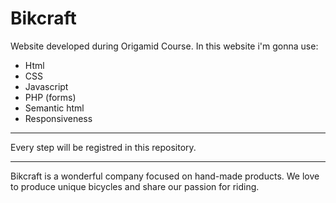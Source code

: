# Bikcraft

Website developed during Origamid Course. In this website i'm gonna use:

- Html
- CSS
- Javascript
- PHP (forms)
- Semantic html
- Responsiveness

---

Every step will be registred in this repository.

---

Bikcraft is a wonderful company focused on hand-made products. We love to produce unique bicycles and share our passion for riding.

